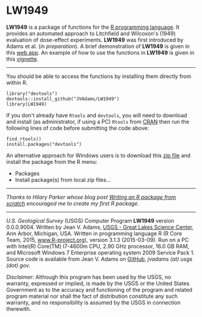 LW1949
======

**LW1949** is a package of functions for the [R programming language](http://www.r-project.org/).  It provides an automated approach to 
Litchfield and Wilcoxon's (1949) evaluation of dose-effect experiments. **LW1949** was first introduced by Adams et al. (*in preparation*).
A brief demonstration of **LW1949** is given in this [web app](https://jvadams.shinyapps.io/LW1949demo/LW1949Interactive.Rmd).
An example of how to use the functions in **LW1949** is given in this [vignette](https://github.com/JVAdams/LW1949/blob/master/vignettes/Intro.Rmd).

- - -

You should be able to access the functions by installing them directly from within R.

	library("devtools")
	devtools::install_github("JVAdams/LW1949")
	library(LW1949)

If you don't already have `Rtools` and `devtools`, you will need to download and install (as administrator, if using a PC) `Rtools` from 
[CRAN](http://cran.r-project.org/bin/windows/Rtools/) then run the following lines of code before submitting the code above:

	find_rtools()
	install.packages("devtools")

An alternative approach for Windows users is to download this 
[zip file](https://github.com/JVAdams/LW1949/raw/master/LW1949.zip)
and install the package from the R menu:
- Packages
- Install package(s) from local zip files...
	
- - -

_Thanks to Hilary Parker whose blog post 
[Writing an R package from scratch](http://hilaryparker.com/2014/04/29/writing-an-r-package-from-scratch/)
encouraged me to create my first R package._

- - -

_U.S. Geological Survey_ (USGS) Computer Program **LW1949** version 0.0.0.9004. 
Written by Jean V. Adams, [USGS - Great Lakes Science Center](http://www.glsc.usgs.gov/), Ann Arbor, Michigan, USA. 
Written in programming language R (R Core Team, 2015, www.R-project.org), version 3.1.3 (2015-03-09). 
Run on a PC with Intel(R) Core(TM) I7-4600m CPU, 2.90 GHz processor, 16.0 GB RAM, and Microsoft Windows 7 Enterprise operating system 2009 Service Pack 1. 
Source code is available from Jean V. Adams on [GitHub](https://github.com/JVAdams/LW1949), _jvadams (at) usgs (dot) gov_.

_Disclaimer:_ Although this program has been used by the USGS, no warranty, expressed or implied, is made by the USGS or the United States Government 
as to the accuracy and functioning of the program and related program material nor shall the fact of distribution constitute any such warranty, 
and no responsibility is assumed by the USGS in connection therewith.
